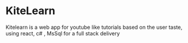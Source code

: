 # KiteLearn
Kitelearn is a web app for  youtube like tutorials based on the user taste, using react, c# , MsSql for a full stack delivery
